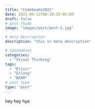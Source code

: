 ```yaml
---
title: "Codebeamv2021"
date: 2021-09-12T00:10:33-05:00
draft: false
# post thumb
image: "images/post/post-2.jpg"

# meta description
description: "this is meta description"

# taxonomies
categories:
  - "Visual Thinking"
tags:
  - "Elixir"
  - "Erlang"
  - "BEAM"
# post type
type: "post"
---
```

hey hey hye
